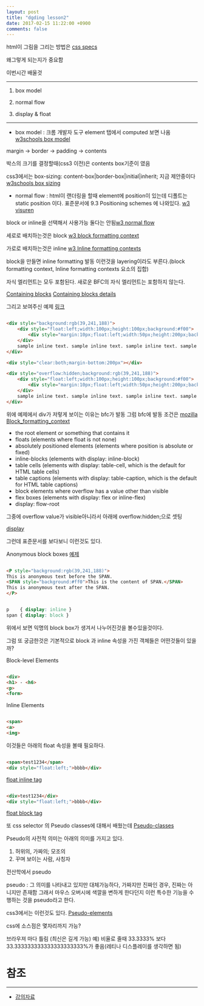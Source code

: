 ```yaml
---
layout: post
title: "dgding lesson2"
date: 2017-02-15 11:22:00 +0900
comments: false
---
```


html이 그림을 그리는 방법은 [css specs](https://www.w3.org/Style/CSS/specs.en.html)

왜그렇게 되는지가 중요함 

이번시간 배울것 

---

1. box model

2. normal flow

3. display & float

---

* box model : 크롬 개발자 도구 element 탭에서 computed 보면 나옴 [w3schools box model](http://www.w3schools.com/css/css_boxmodel.asp)

margin -> border -> padding -> contents

박스의 크기를 결정할때(css3 이전)은 contents box기준이 였음

css3에서는 box-sizing: content-box|border-box|initial|inherit; 지금 제안중이다 [w3schools box sizing](http://www.w3schools.com/cssref/css3_pr_box-sizing.asp)

* normal flow : html이 랜더링을 할때 element에 position이 있는데 디폴트는 static position 이다. 표준문서에 9.3 Positioning schemes 에 나와있다. [w3 visuren](https://www.w3.org/TR/CSS2/visuren.html)

block or inline을 선택해서 사용가능 둘다는 안됨[w3 normal flow](https://www.w3.org/TR/CSS2/visuren.html#normal-flow)

세로로 배치하는것은 block [w3 block formatting context](https://www.w3.org/TR/CSS2/visuren.html#block-formatting)

가로로 배치하는것은 inline [w3 Inline formatting contexts](https://www.w3.org/TR/CSS2/visuren.html#inline-formatting)

block을 만들면 inline formatting 발동 이런것을 layering이라도 부른다.(block formatting context, Inline formatting contexts 요소의 집합)

자식 엘리먼트는 모두 포함된다.
새로운 BFC의 자식 엘리먼트는 포함하지 않는다.

[Containing blocks](https://www.w3.org/TR/CSS2/visuren.html#containing-block)
[Containing blocks details](https://www.w3.org/TR/CSS2/visudet.html#containing-block-details)

그리고 보여주신 예제 [링크](https://jsfiddle.net/sanaes/e6jq9zp5/) 

```html

<div style="background:rgb(39,241,188)">
	<div style="float:left;width:100px;height:100px;background:#f00">
		<div style="margin:10px;float:left;width:50px;height:200px;background:#ff0"></div>
	</div>
	sample inline text. sample inline text. sample inline text. sample inline text. sample inline text.
</div>

<div style="clear:both;margin-bottom:200px"></div>

<div style="overflow:hidden;background:rgb(39,241,188)">
	<div style="float:left;width:100px;height:100px;background:#f00">
		<div style="margin:10px;float:left;width:50px;height:200px;background:#ff0"></div>
	</div>
	sample inline text. sample inline text. sample inline text. sample inline text. sample inline text.
</div>


```

위에 예제에서 div가 저렇게 보이는 이유는 bfc가 발동 그럼 bfc에 발동 조건은 [mozilla Block_formatting_context](https://developer.mozilla.org/en-US/docs/Web/Guide/CSS/Block_formatting_context)

* the root element or something that contains it
* floats (elements where float is not none)
* absolutely positioned elements (elements where position is absolute or fixed)
* inline-blocks (elements with display: inline-block)
* table cells (elements with display: table-cell, which is the default for HTML table cells)
* table captions (elements with display: table-caption, which is the default for HTML table captions)
* block elements where overflow has a value other than visible
* flex boxes (elements with display: flex or inline-flex)
* display: flow-root

그중에 overflow value가 visible아니라서 아래에 overflow:hidden;으로 셋팅

[display](https://www.w3.org/TR/css-display-3/)

그런데 표준문서를 보다보니 이런것도 있다. 

Anonymous block boxes [예제](https://jsfiddle.net/sanaes/3y8pojgL/)


```html

<P style="background:rgb(39,241,188)">
This is anonymous text before the SPAN.
<SPAN style="background:#ff0">This is the content of SPAN.</SPAN>
This is anonymous text after the SPAN.
</P>

```

```css

p    { display: inline }
span { display: block }

```

위에서 보면 익명의 block box가 생겨서 나누어진것을 볼수있을것이다.


그럼 또 궁금한것은 기본적으로 block 과 inline 속성을 가진 객체들은 어떤것들이 있을까?


Block-level Elements

```html

<div>
<h1> - <h6>
<p>
<form>

```

Inline Elements

```html

<span>
<a>
<img>

```
이것들은 아래의 float 속성을 볼때 필요하다.

```html

<span>test1234</span>
<div style="float:left;">bbbb</div>

```

[float inline tag](https://jsfiddle.net/sanaes/7q3oenwv/)

```html

<div>test1234</div>
<div style="float:left;">bbbb</div>

```

[float block tag](https://jsfiddle.net/sanaes/djyyynLx/)

또 css selector 의 Pseudo classes에 대해서 배웠는데 [Pseudo-classes](https://developer.mozilla.org/en/docs/Web/CSS/Pseudo-classes)

Pseudo의 사전적 의미는 아래의 의미를 가지고 있다.

1. 허위의, 가짜의; 모조의
2. 꾸며 보이는 사람, 사칭자

전산학에서 pseudo

pseudo : 그 의미를 나타내고 있지만 대체가능하다, 가짜지만 진짜인 경우, 진짜는 아니지만 존재함 그래서 마우스 오버시에 색깔을 변하게 한다던지 이런 특수한 기능을 수행하는 것을 pseudo라고 한다.

css3에서는 이런것도 있다. [Pseudo-elements](https://developer.mozilla.org/en/docs/Web/CSS/Pseudo-elements)

css에 소스점은 몇자리까지 가능?

브라우져 마다 틀림 (최신은 길게 가능) 예) 비율로 줄때 33.3333% 보다 33.333333333333333333333%가 좋음(레티나 디스플레이를 생각하면 됨)


# 참조 
-----

* [강의자료](https://1drv.ms/b/s!As25AGJ08guuga501N3vJ6AckBxV_A)

